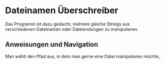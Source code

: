 # Dateinamen Überschreiber
Das Programm ist dazu gedacht, mehrere gleiche Strings aus verschiedenen Dateinamen oder Dateiendungen zu manipulieren.

## Anweisungen und Navigation
Man wählt den Pfad aus, in dem man gerne eine Datei manipulieren möchte, 
